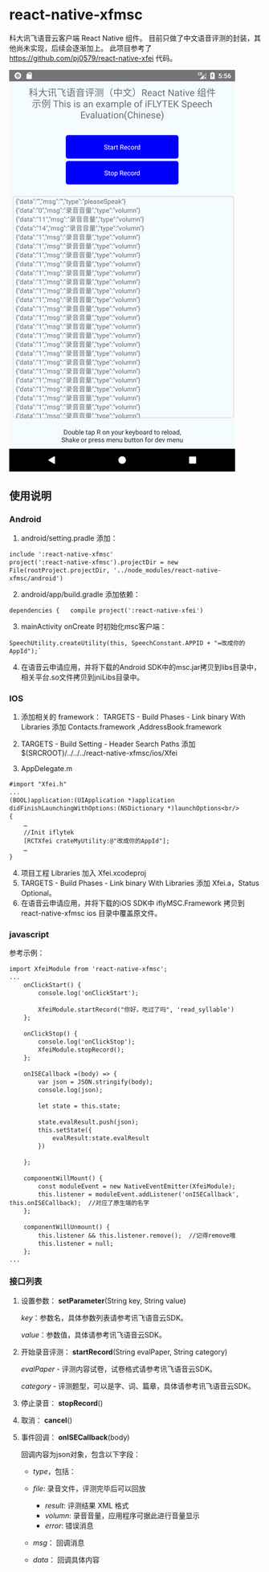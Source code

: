 # react-native-xfmsc
科大讯飞语音云客户端 React Native 组件。
目前只做了中文语音评测的封装，其他尚未实现，后续会逐渐加上。
此项目参考了 https://github.com/pj0579/react-native-xfei 代码。

![ScreenCapture](https://github.com/jhzzzz/react-native-xfmsc/blob/master/example/screenshot.png)


## 使用说明
### Android
1. android/setting.pradle 添加：
```
include ':react-native-xfmsc'
project(':react-native-xfmsc').projectDir = new File(rootProject.projectDir, '../node_modules/react-native-xfmsc/android')
```

2. android/app/build.gradle 添加依赖：
```
dependencies {   compile project(':react-native-xfei')
```

3. mainActivity onCreate 时初始化msc客户端：
```
SpeechUtility.createUtility(this, SpeechConstant.APPID + "=改成你的AppId");`
```

4. 在语音云申请应用，并将下载的Android SDK中的msc.jar拷贝到libs目录中，相关平台.so文件拷贝到jniLibs目录中。

### IOS

1. 添加相关的 framework：
TARGETS - Build Phases - Link binary With Libraries 
添加 Contacts.framework ,AddressBook.framework

2. TARGETS - Build Setting - Header Search Paths
添加 $(SRCROOT)/../../../react-native-xfmsc/ios/Xfei

3. AppDelegate.m
```
#import "Xfei.h"
...
(BOOL)application:(UIApplication *)application didFinishLaunchingWithOptions:(NSDictionary *)launchOptions<br/>
{
    …
    //Init iflytek
    [RCTXfei crateMyUtility:@"改成你的AppId"];
    …
}
```

4. 项目工程 Libraries 加入 Xfei.xcodeproj
5. TARGETS - Build Phases - Link binary With Libraries 添加 Xfei.a，Status Optional。
6. 在语音云申请应用，并将下载的iOS SDK中 iflyMSC.Framework 拷贝到 react-native-xfmsc ios 目录中覆盖原文件。

### javascript

参考示例：
```
import XfeiModule from 'react-native-xfmsc';
...
    onClickStart() {
        console.log('onClickStart');

        XfeiModule.startRecord("你好，吃过了吗", 'read_syllable')
    };

    onClickStop() {
        console.log('onClickStop');
        XfeiModule.stopRecord();
    };

    onISECallback =(body) => {
        var json = JSON.stringify(body);
        console.log(json);

        let state = this.state;

        state.evalResult.push(json);
        this.setState({
            evalResult:state.evalResult
        })

    };

    componentWillMount() {
        const moduleEvent = new NativeEventEmitter(XfeiModule);
        this.listener = moduleEvent.addListener('onISECallback', this.onISECallback);  //对应了原生端的名字
    };

    componentWillUnmount() {
        this.listener && this.listener.remove();  //记得remove哦
        this.listener = null;
    };
...    
```

### 接口列表

1. 设置参数：
    **setParameter**(String key, String value)

    _key_：参数名，具体参数列表请参考讯飞语音云SDK。

    *value*：参数值，具体请参考讯飞语音云SDK。

2. 开始录音评测：
    **startRecord**(String evalPaper, String category)

    _evalPaper_ - 评测内容试卷，试卷格式请参考讯飞语音云SDK。

    _category_ - 评测题型，可以是字、词、篇章，具体请参考讯飞语音云SDK。

3. 停止录音：
    **stopRecord**()

4. 取消：
    **cancel**()

5. 事件回调：
    **onISECallback**(body)

    回调内容为json对象，包含以下字段：
    - _type_，包括：
    - _file_: 录音文件，评测完毕后可以回放
      - _result_: 评测结果 XML 格式
      - _volumn_: 录音音量，应用程序可据此进行音量显示
      - _error_: 错误消息

    - _msg_： 回调消息
    - _data_： 回调具体内容 
